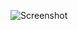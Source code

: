 ![Screenshot](https://raw.githubusercontent.com/Cryakl/Ultimate-RAT-Collection/refs/heads/main/ImminentMonitor/Imminent%20Monitor%20v5.0.0.82/Screenshot.png)
